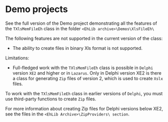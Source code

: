 # Demo projects


See the full version of the Demo project demonstrating all the features of the `TXlsMemFileEh` class in the folder 
`<EhLib archive>\Demos\XlsFileEh\`

The following features are not supported in the current version of the class:

-	The ability to create files in binary Xls format is not supported.

Limitations:
-	Full-fledged work with the `TXlsMemFileEh` class is possible in `Delphi` version `XE2` and higher or in `Lazarus`. Only in Delphi version XE2 is there a class for generating `Zip` files of version 2, which is used to create `Xslx` files. 

To work with the `TXlsMemFileEh` class in earlier versions of `Delphi`, you must use third-party functions to create `Zip` files. 

For more information about creating Zip files for Delphi versions below XE2, see the files in the `<EhLib Archive>\ZipProviders\ section`.